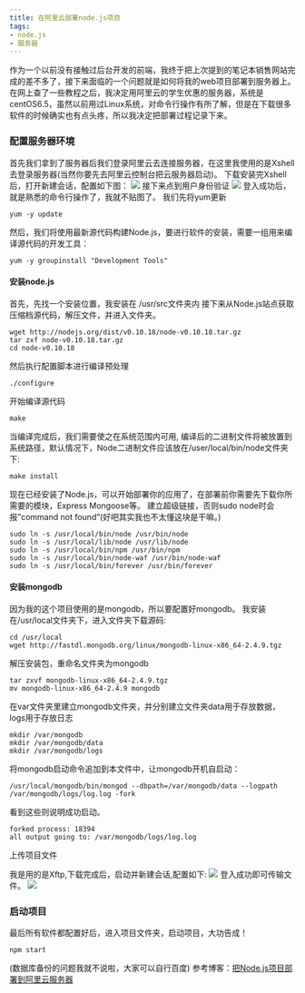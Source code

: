 ```yaml
---
title: 在阿里云部署node.js项目
tags:
- node.js
- 服务器
---
```


作为一个以前没有接触过后台开发的前端，我终于把上次提到的笔记本销售网站完成的差不多了，接下来面临的一个问题就是如何将我的web项目部署到服务器上。
在网上查了一些教程之后，我决定用阿里云的学生优惠的服务器，系统是centOS6.5，虽然以前用过Linux系统，对命令行操作有所了解，但是在下载很多软件的时候确实也有点头疼，所以我决定把部署过程记录下来。

<!-- more -->

### 配置服务器环境

首先我们拿到了服务器后我们登录阿里云去连接服务器，在这里我使用的是Xshell去登录服务器(当然你要先去阿里云控制台把云服务器启动)。
下载安装完Xshell后，打开新建会话，配置如下图：
![](/images/20160601/1.png)
接下来点到用户身份验证
![](/images/20160601/2.png)
登入成功后，就是熟悉的命令行操作了，我就不贴图了。
我们先将yum更新

```
yum -y update
```
然后，我们将使用最新源代码构建Node.js，要进行软件的安装，需要一组用来编译源代码的开发工具：
```
yum -y groupinstall "Development Tools"
```
#### 安装node.js

首先，先找一个安装位置，我安装在 /usr/src文件夹内
接下来从Node.js站点获取压缩档源代码，解压文件，并进入文件夹。
```
wget http://nodejs.org/dist/v0.10.18/node-v0.10.18.tar.gz
tar zxf node-v0.10.18.tar.gz
cd node-v0.10.18
```
然后执行配置脚本进行编译预处理
```
./configure
```
开始编译源代码
```
make
```
当编译完成后，我们需要使之在系统范围内可用, 编译后的二进制文件将被放置到系统路径，默认情况下，Node二进制文件应该放在/user/local/bin/node文件夹下:
```
make install
```
现在已经安装了Node.js，可以开始部署你的应用了，在部署前你需要先下载你所需要的模块，Express Mongoose等。
建立超级链接，否则sudo node时会报”command not found”(好吧其实我也不太懂这块是干嘛。)
```
sudo ln -s /usr/local/bin/node /usr/bin/node
sudo ln -s /usr/local/lib/node /usr/lib/node
sudo ln -s /usr/local/bin/npm /usr/bin/npm
sudo ln -s /usr/local/bin/node-waf /usr/bin/node-waf
sudo ln -s /usr/local/bin/forever /usr/bin/forever
```
#### 安装mongodb

因为我的这个项目使用的是mongodb，所以要配置好mongodb。
我安装在/usr/local文件夹下，进入文件夹下载源码:
```
cd /usr/local
wget http://fastdl.mongodb.org/linux/mongodb-linux-x86_64-2.4.9.tgz
```
解压安装包，重命名文件夹为mongodb

```
tar zxvf mongodb-linux-x86_64-2.4.9.tgz
mv mongodb-linux-x86_64-2.4.9 mongodb
```
在var文件夹里建立mongodb文件夹，并分别建立文件夹data用于存放数据，logs用于存放日志
```
mkdir /var/mongodb
mkdir /var/mongodb/data
mkdir /var/mongodb/logs
```
将mongodb启动命令追加到本文件中，让mongodb开机自启动：

```
/usr/local/mongodb/bin/mongod --dbpath=/var/mongodb/data --logpath /var/mongodb/logs/log.log -fork
```
看到这些则说明成功启动。
```
forked process: 18394
all output going to: /var/mongodb/logs/log.log
```
上传项目文件

我是用的是Xftp,下载完成后，启动并新建会话,配置如下:
![](/images/20160601/3.png)
登入成功即可传输文件。
![](/images/20160601/4.png)
### 启动项目

最后所有软件都配置好后，进入项目文件夹，启动项目，大功告成！

```
npm start
```
(数据库备份的问题我就不说啦，大家可以自行百度)
参考博客：[把Node.js项目部署到阿里云服务器](http://www.tuicool.com/articles/AfqyYze)
